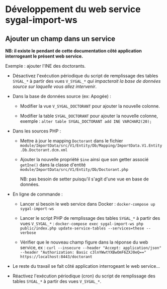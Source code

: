 Développement du web service sygal-import-ws
============================================

Ajouter un champ dans un service
--------------------------------

**NB: il existe le pendant de cette documentation côté application interrogeant le présent web service.**

Exemple : ajouter l'INE des doctorants.


- Désactivez l'exécution périodique du script de remplissage des tables `SYGAL_*` 
  à partir des vues `V_SYGAL_*` *qui impacterait la base de données source sur laquelle vous allez intervenir*.

- Dans la base de données source (ex: Apogée) :

    - Modifier la vue `V_SYGAL_DOCTORANT` pour ajouter la nouvelle colonne.

    - Modifier la table `SYGAL_DOCTORANT` pour ajouter la nouvelle colonne, exemple : 
    `alter table SYGAL_DOCTORANT add INE VARCHAR2(20);`

- Dans les sources PHP :

    - Mettre à jour le mapping `Doctorant` dans le fichier  
      `module/ImportData/src/V1/Entity/Db/Mapping/ImportData.V1.Entity.Db.Doctorant.dcm.xml` 
      
    - Ajouter la nouvelle propriété `$ine` ainsi que son getter associé `getIne()` dans la classe d'entité   
      `module/ImportData/src/V1/Entity/Db/Doctorant.php`
       
      NB: pas besoin de setter puisqu'il s'agit d'une vue en base de données.

- En ligne de commande :

    - Lancer si besoin le web service dans Docker :
      `docker-compose up sygal-import-ws`  
   
    - Lancer le script PHP de remplissage des tables `SYGAL_*` à partir des vues `V_SYGAL_*` :
      `docker-compose exec sygal-import-ws php public/index.php update-service-tables --services=these --verbose`
  
    - Vérifier que le nouveau champ figure dans la réponse du web service, ex :
    `curl --insecure --header "Accept: application/json" --header "Authorization: Basic c3lnYWwtYXBwOmF6ZXJ0eQ==" https://localhost:8443/doctorant`

- Le reste du travail se fait côté application interrogeant le web service...

- Réactivez l'exécution périodique (cron) du script de remplissage des tables `SYGAL_*` 
  à partir des vues `V_SYGAL_*`.  


